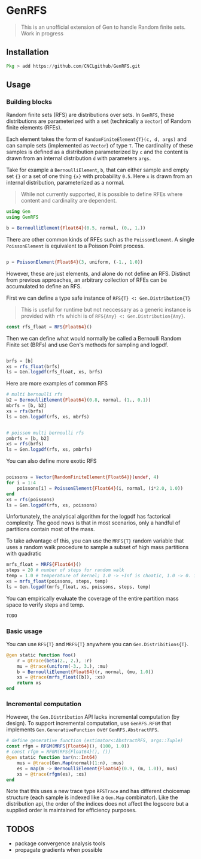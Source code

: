 # GenRFS

> This is an unofficial extension of Gen to handle Random finite sets. Work in progress


## Installation

``` julia
Pkg > add https://github.com/CNCLgithub/GenRFS.git
```


## Usage


### Building blocks

Random finite sets (RFS) are distributions over sets.
In `GenRFS`, these distributions are parameterized with a set (technically a `Vector`) of Random finite elements (RFEs).

Each element takes the form of `RandomFiniteElement{T}(c, d, args)` and can sample sets (implemented as `Vector`) of type `T`.
The cardinality of these samples is defined as a distribution parameterized by `c` and the content is drawn from an internal distribution `d` with parameters `args`.

Take for example a `BernoulliElement`, `b`, that can either sample and empty set `{}` or a set of one thing `{x}` with probability `0.5`. 
Here `x` is drawn from an internal distribution, parameterized as a normal.

> While not currently supported, it is possible to define RFEs where content and cardinality are dependent. 

``` julia
using Gen
using GenRFS

b = BernoulliElement{Float64}(0.5, normal, (0., 1.))
```


There are other common kinds of RFEs such as the `PoissonElement`.
A single `PoissonElement` is equivalent to a Poisson Point process. 
``` julia

p = PoissonElement{Float64}(3, uniform, (-1., 1.0))
```


However, these are just elements, and alone do not define an RFS.
Distinct from previous approaches, an arbitrary collection of RFEs can be accumulated to define an RFS.

First we can define a type safe instance of `RFS{T} <: Gen.Distribution{T}`
> This is useful for runtime but not neccessary as a generic instance is provided with `rfs` whichi is of `RFS{Any} <: Gen.Distribution{Any}`.

``` julia
const rfs_float = RFS{Float64}()
```


Then we can define what would normally be called a Bernoulli Random Finite set (BRFs) and use Gen's methods for sampling and logpdf.
``` julia

brfs = [b]
xs = rfs_float(brfs)
ls = Gen.logpdf(rfs_float, xs, brfs)
```


Here are more examples of common RFS
``` julia
# multi bernoulli rfs
b2 = BernoulliElement{Float64}(0.8, normal, (1., 0.1))
mbrfs = [b, b2]
xs = rfs(brfs)
ls = Gen.logpdf(rfs, xs, mbrfs)


# poisson multi bernoulli rfs
pmbrfs = [b, b2]
xs = rfs(brfs)
ls = Gen.logpdf(rfs, xs, pmbrfs)
```

You can also define more exotic RFS
``` julia

poissons = Vector{RandomFiniteElement{Float64}}(undef, 4)
for i = 1:4
    poissons[i] = PoissonElement{Float64}(i, normal, (i*2.0, 1.0))
end
xs = rfs(poissons)
ls = Gen.logpdf(rfs, xs, poissons)
```

Unfortunately, the analytical algorithm for the logpdf has factorical complexity.
The good news is that in most scenarios, only a handful of partitions contain most of the mass.

To take advantage of this, you can use the `MRFS{T}` random variable that uses a random walk procedure to sample a subset of high mass partitions with quadratic 


``` julia
mrfs_float = MRFS{Float64}()
steps = 20 # number of steps for random walk
temp = 1.0 # temperature of kernel; 1.0 -> +Inf is choatic, 1.0 -> 0. is greedy
xs = mrfs_float(poissons, steps, temp)
ls = Gen.logpdf(mrfs_float, xs, poissons, steps, temp)
```

You can empirically evaluate the coverage of the entire partition mass space to verify steps and temp. 

``` julia
TODO
```


### Basic usage

You can use `RFS{T}` and `MRFS{T}` anywhere you can  `Gen.Distribitions{T}`.

``` julia
@gen static function foo()
    r = @trace(beta(2., 2.), :r)
    mu = @trace(uniform(-3., 3.), :mu)
    b = BernoulliElement{Float64}(r, normal, (mu, 1.0))
    xs = @trace(mrfs_float([b]), :xs)
    return xs
end
```

### Incremental computation
However, the `Gen.Distribution` API lacks incremental computation (by design).
To support incremental computation, use `GenRFS.RFGM` that implements `Gen.GenerativeFunction` over `GenRFS.AbstractRFS`.


```julia 
# define generative function (estimator<:AbstractRFS, args::Tuple)
const rfgm = RFGM(MRFS{Float64}(), (100, 1.0))
# const rfgm = RFGM(RFS{Float64}(), ())
@gen static function bar(n::Int64)
    mus = @trace(Gen.Map(normal)(1:n), :mus)
    es = map(m -> BernoulliElement{Float64}(0.9, (m, 1.0)), mus)
    xs = @trace(rfgm(es), :xs)
end
```

Note that this uses a new trace type `RFSTrace` and has different choicemap structure (each sample is indexed like a `Gen.Map` combinator). Like the distribution api, the order of the indices does not affect the logscore but a supplied order is maintained for efficiency purposes. 

## TODOS

- package convergence analysis tools
- propagate gradients when possible
